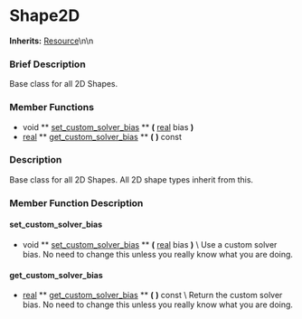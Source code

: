 #  Shape2D  
**Inherits:** [Resource](class_resource)\\n\\n
###  Brief Description  
Base class for all 2D Shapes.

###  Member Functions 
  * void  ** [set_custom_solver_bias](#set_custom_solver_bias) **  **(** [real](class_real) bias  **)**
  * [real](class_real)  ** [get_custom_solver_bias](#get_custom_solver_bias) **  **(** **)** const

###  Description  
Base class for all 2D Shapes. All 2D shape types inherit from this.

###  Member Function Description  
#### <a name="set_custom_solver_bias">set_custom_solver_bias</a>
  * void  ** [set_custom_solver_bias](#set_custom_solver_bias) **  **(** [real](class_real) bias  **)**
\\
Use a custom solver bias. No need to change this unless you really know what you are doing.
#### <a name="get_custom_solver_bias">get_custom_solver_bias</a>
  * [real](class_real)  ** [get_custom_solver_bias](#get_custom_solver_bias) **  **(** **)** const
\\
Return the custom solver bias. No need to change this unless you really know what you are doing.
